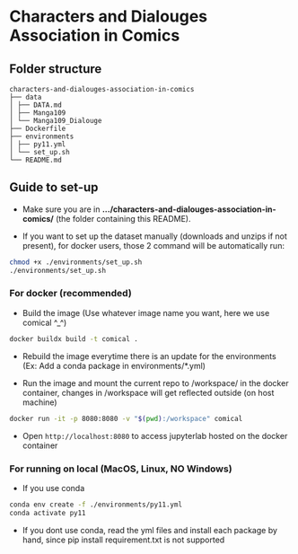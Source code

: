# Characters and Dialouges Association in Comics

## Folder structure

```
characters-and-dialouges-association-in-comics
├── data
│ ├── DATA.md
│ ├── Manga109
│ └── Manga109_Dialouge
├── Dockerfile
├── environments
│ ├── py11.yml
│ └── set_up.sh
└── README.md
```

## Guide to set-up

- Make sure you are in **.../characters-and-dialouges-association-in-comics/** (the folder containing this README).

- If you want to set up the dataset manually (downloads and unzips if not present), for docker users, those 2 command will be automatically run:

```bash
chmod +x ./environments/set_up.sh
./environments/set_up.sh
```

### For docker (recommended)

- Build the image (Use whatever image name you want, here we use comical ^\_^)

```bash
docker buildx build -t comical .
```

- Rebuild the image everytime there is an update for the environments (Ex: Add a conda package in environments/\*.yml)

- Run the image and mount the current repo to /workspace/ in the docker container, changes in /workspace will get reflected outside (on host machine)

```bash
docker run -it -p 8080:8080 -v "$(pwd):/workspace" comical
```

- Open `http://localhost:8080` to access jupyterlab hosted on the docker container

### For running on local (MacOS, Linux, NO Windows)

- If you use conda

```bash
conda env create -f ./environments/py11.yml
conda activate py11
```

- If you dont use conda, read the yml files and install each package by hand, since pip install requirement.txt is not supported
